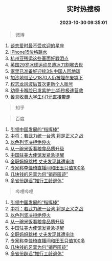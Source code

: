 <div align="center"><h2>实时热搜榜</h2><h4>2023-10-30 09:35:01</h4></div>

> 微博  

1. [谈恋爱时最不受欢迎的星座](https://s.weibo.com/weibo?q=%E8%B0%88%E6%81%8B%E7%88%B1%E6%97%B6%E6%9C%80%E4%B8%8D%E5%8F%97%E6%AC%A2%E8%BF%8E%E7%9A%84%E6%98%9F%E5%BA%A7&t=31&band_rank=1&Refer=top)<br />
2. [iPhone15价格跳水](https://s.weibo.com/weibo?q=%23iPhone15%E4%BB%B7%E6%A0%BC%E8%B7%B3%E6%B0%B4%23&t=31&band_rank=2&Refer=top)<br />
3. [杭州亚残运这些画面好戳泪点](https://s.weibo.com/weibo?q=%23%E6%9D%AD%E5%B7%9E%E4%BA%9A%E6%AE%8B%E8%BF%90%E8%BF%99%E4%BA%9B%E7%94%BB%E9%9D%A2%E5%A5%BD%E6%88%B3%E6%B3%AA%E7%82%B9%23&t=31&band_rank=3&Refer=top)<br />
4. [英国29岁冰球运动员遭冰刀割喉去世](https://s.weibo.com/weibo?q=%23%E8%8B%B1%E5%9B%BD29%E5%B2%81%E5%86%B0%E7%90%83%E8%BF%90%E5%8A%A8%E5%91%98%E9%81%AD%E5%86%B0%E5%88%80%E5%89%B2%E5%96%89%E5%8E%BB%E4%B8%96%23&t=31&band_rank=4&Refer=top)<br />
5. [家里已准备好迎接3名中国人回地球](https://s.weibo.com/weibo?q=%23%E5%AE%B6%E9%87%8C%E5%B7%B2%E5%87%86%E5%A4%87%E5%A5%BD%E8%BF%8E%E6%8E%A53%E5%90%8D%E4%B8%AD%E5%9B%BD%E4%BA%BA%E5%9B%9E%E5%9C%B0%E7%90%83%23&t=31&band_rank=5&Refer=top)<br />
6. [加沙地带至少1870人仍被埋在废墟下](https://s.weibo.com/weibo?q=%23%E5%8A%A0%E6%B2%99%E5%9C%B0%E5%B8%A6%E8%87%B3%E5%B0%911870%E4%BA%BA%E4%BB%8D%E8%A2%AB%E5%9F%8B%E5%9C%A8%E5%BA%9F%E5%A2%9F%E4%B8%8B%23&t=31&band_rank=6&Refer=top)<br />
7. [权志龙风波后首次更新个人账号](https://s.weibo.com/weibo?q=%23%E6%9D%83%E5%BF%97%E9%BE%99%E9%A3%8E%E6%B3%A2%E5%90%8E%E9%A6%96%E6%AC%A1%E6%9B%B4%E6%96%B0%E4%B8%AA%E4%BA%BA%E8%B4%A6%E5%8F%B7%23&t=31&band_rank=7&Refer=top)<br />
8. [幼童卡喉脸已发紫护士45秒极速营救](https://s.weibo.com/weibo?q=%23%E5%B9%BC%E7%AB%A5%E5%8D%A1%E5%96%89%E8%84%B8%E5%B7%B2%E5%8F%91%E7%B4%AB%E6%8A%A4%E5%A3%AB45%E7%A7%92%E6%9E%81%E9%80%9F%E8%90%A5%E6%95%91%23&t=31&band_rank=8&Refer=top)<br />
9. [餐具收费大学生付1元直接带走](https://s.weibo.com/weibo?q=%23%E9%A4%90%E5%85%B7%E6%94%B6%E8%B4%B9%E5%A4%A7%E5%AD%A6%E7%94%9F%E4%BB%981%E5%85%83%E7%9B%B4%E6%8E%A5%E5%B8%A6%E8%B5%B0%23&t=31&band_rank=9&Refer=top)<br />

> 知乎  


> 百度  

1. [引领中国发展的“指挥棒”](https://www.baidu.com/s?wd=%E5%BC%95%E9%A2%86%E4%B8%AD%E5%9B%BD%E5%8F%91%E5%B1%95%E7%9A%84%E2%80%9C%E6%8C%87%E6%8C%A5%E6%A3%92%E2%80%9D&sa=fyb_news&rsv_dl=fyb_news)<br />
2. [中将：若武力统一台湾 将是正义之战](https://www.baidu.com/s?wd=%E4%B8%AD%E5%B0%86%EF%BC%9A%E8%8B%A5%E6%AD%A6%E5%8A%9B%E7%BB%9F%E4%B8%80%E5%8F%B0%E6%B9%BE+%E5%B0%86%E6%98%AF%E6%AD%A3%E4%B9%89%E4%B9%8B%E6%88%98&sa=fyb_news&rsv_dl=fyb_news)<br />
3. [以色列坚决拒绝停火](https://www.baidu.com/s?wd=%E4%BB%A5%E8%89%B2%E5%88%97%E5%9D%9A%E5%86%B3%E6%8B%92%E7%BB%9D%E5%81%9C%E7%81%AB&sa=fyb_news&rsv_dl=fyb_news)<br />
4. [从一碗米饭看粮食品质升级](https://www.baidu.com/s?wd=%E4%BB%8E%E4%B8%80%E7%A2%97%E7%B1%B3%E9%A5%AD%E7%9C%8B%E7%B2%AE%E9%A3%9F%E5%93%81%E8%B4%A8%E5%8D%87%E7%BA%A7&sa=fyb_news&rsv_dl=fyb_news)<br />
5. [中国驻美大使馆发紧急提醒](https://www.baidu.com/s?wd=%E4%B8%AD%E5%9B%BD%E9%A9%BB%E7%BE%8E%E5%A4%A7%E4%BD%BF%E9%A6%86%E5%8F%91%E7%B4%A7%E6%80%A5%E6%8F%90%E9%86%92&sa=fyb_news&rsv_dl=fyb_news)<br />
6. [全职妈妈跳楼 丈夫发现其遭电诈](https://www.baidu.com/s?wd=%E5%85%A8%E8%81%8C%E5%A6%88%E5%A6%88%E8%B7%B3%E6%A5%BC+%E4%B8%88%E5%A4%AB%E5%8F%91%E7%8E%B0%E5%85%B6%E9%81%AD%E7%94%B5%E8%AF%88&sa=fyb_news&rsv_dl=fyb_news)<br />
7. [专家称李佳琦直播间和田玉只值100多](https://www.baidu.com/s?wd=%E4%B8%93%E5%AE%B6%E7%A7%B0%E6%9D%8E%E4%BD%B3%E7%90%A6%E7%9B%B4%E6%92%AD%E9%97%B4%E5%92%8C%E7%94%B0%E7%8E%89%E5%8F%AA%E5%80%BC100%E5%A4%9A&sa=fyb_news&rsv_dl=fyb_news)<br />
8. [几块钱的牙膏为何“销声匿迹”](https://www.baidu.com/s?wd=%E5%87%A0%E5%9D%97%E9%92%B1%E7%9A%84%E7%89%99%E8%86%8F%E4%B8%BA%E4%BD%95%E2%80%9C%E9%94%80%E5%A3%B0%E5%8C%BF%E8%BF%B9%E2%80%9D&sa=fyb_news&rsv_dl=fyb_news)<br />
9. [多省份辟谣“推行工龄退休”](https://www.baidu.com/s?wd=%E5%A4%9A%E7%9C%81%E4%BB%BD%E8%BE%9F%E8%B0%A3%E2%80%9C%E6%8E%A8%E8%A1%8C%E5%B7%A5%E9%BE%84%E9%80%80%E4%BC%91%E2%80%9D&sa=fyb_news&rsv_dl=fyb_news)<br />

> 哔哩哔哩  

1. [引领中国发展的“指挥棒”](https://www.baidu.com/s?wd=%E5%BC%95%E9%A2%86%E4%B8%AD%E5%9B%BD%E5%8F%91%E5%B1%95%E7%9A%84%E2%80%9C%E6%8C%87%E6%8C%A5%E6%A3%92%E2%80%9D&sa=fyb_news&rsv_dl=fyb_news)<br />
2. [中将：若武力统一台湾 将是正义之战](https://www.baidu.com/s?wd=%E4%B8%AD%E5%B0%86%EF%BC%9A%E8%8B%A5%E6%AD%A6%E5%8A%9B%E7%BB%9F%E4%B8%80%E5%8F%B0%E6%B9%BE+%E5%B0%86%E6%98%AF%E6%AD%A3%E4%B9%89%E4%B9%8B%E6%88%98&sa=fyb_news&rsv_dl=fyb_news)<br />
3. [以色列坚决拒绝停火](https://www.baidu.com/s?wd=%E4%BB%A5%E8%89%B2%E5%88%97%E5%9D%9A%E5%86%B3%E6%8B%92%E7%BB%9D%E5%81%9C%E7%81%AB&sa=fyb_news&rsv_dl=fyb_news)<br />
4. [从一碗米饭看粮食品质升级](https://www.baidu.com/s?wd=%E4%BB%8E%E4%B8%80%E7%A2%97%E7%B1%B3%E9%A5%AD%E7%9C%8B%E7%B2%AE%E9%A3%9F%E5%93%81%E8%B4%A8%E5%8D%87%E7%BA%A7&sa=fyb_news&rsv_dl=fyb_news)<br />
5. [中国驻美大使馆发紧急提醒](https://www.baidu.com/s?wd=%E4%B8%AD%E5%9B%BD%E9%A9%BB%E7%BE%8E%E5%A4%A7%E4%BD%BF%E9%A6%86%E5%8F%91%E7%B4%A7%E6%80%A5%E6%8F%90%E9%86%92&sa=fyb_news&rsv_dl=fyb_news)<br />
6. [全职妈妈跳楼 丈夫发现其遭电诈](https://www.baidu.com/s?wd=%E5%85%A8%E8%81%8C%E5%A6%88%E5%A6%88%E8%B7%B3%E6%A5%BC+%E4%B8%88%E5%A4%AB%E5%8F%91%E7%8E%B0%E5%85%B6%E9%81%AD%E7%94%B5%E8%AF%88&sa=fyb_news&rsv_dl=fyb_news)<br />
7. [专家称李佳琦直播间和田玉只值100多](https://www.baidu.com/s?wd=%E4%B8%93%E5%AE%B6%E7%A7%B0%E6%9D%8E%E4%BD%B3%E7%90%A6%E7%9B%B4%E6%92%AD%E9%97%B4%E5%92%8C%E7%94%B0%E7%8E%89%E5%8F%AA%E5%80%BC100%E5%A4%9A&sa=fyb_news&rsv_dl=fyb_news)<br />
8. [几块钱的牙膏为何“销声匿迹”](https://www.baidu.com/s?wd=%E5%87%A0%E5%9D%97%E9%92%B1%E7%9A%84%E7%89%99%E8%86%8F%E4%B8%BA%E4%BD%95%E2%80%9C%E9%94%80%E5%A3%B0%E5%8C%BF%E8%BF%B9%E2%80%9D&sa=fyb_news&rsv_dl=fyb_news)<br />
9. [多省份辟谣“推行工龄退休”](https://www.baidu.com/s?wd=%E5%A4%9A%E7%9C%81%E4%BB%BD%E8%BE%9F%E8%B0%A3%E2%80%9C%E6%8E%A8%E8%A1%8C%E5%B7%A5%E9%BE%84%E9%80%80%E4%BC%91%E2%80%9D&sa=fyb_news&rsv_dl=fyb_news)<br />

